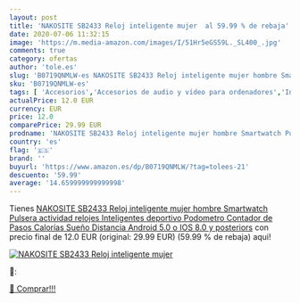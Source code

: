 ```yaml
---
layout: post
title: 'NAKOSITE SB2433 Reloj inteligente mujer  al 59.99 % de rebaja'
date: 2020-07-06 11:32:15
image: 'https://m.media-amazon.com/images/I/51Hr5eGS59L._SL400_.jpg'
comments: true
category: ofertas
author: 'tole.es'
slug: 'B0719QNMLW-es NAKOSITE SB2433 Reloj inteligente mujer hombre Smartwatch...'
sku: 'B0719QNMLW-es'
tags: [ 'Accesorios','Accesorios de audio y vídeo para ordenadores','Informática','Webcams y telefonía VoIP','android', ]
actualPrice: 12.0 EUR
currency: EUR
price: 12.0
comparePrice: 29.99 EUR
prodname: 'NAKOSITE SB2433 Reloj inteligente mujer hombre Smartwatch Pulsera actividad relojes Inteligentes deportivo  Podometro Contador de Pasos  Calorías  Sueño Distancia  Android 5.0 o IOS 8.0 y posteriors'
country: 'es'
flag: '🇪🇸'
brand: ''
buyurl: 'https://www.amazon.es/dp/B0719QNMLW/?tag=tolees-21'
descuento: '59.99'
average: '14.659999999999998'
---
```


Tienes [NAKOSITE SB2433 Reloj inteligente mujer hombre Smartwatch Pulsera actividad relojes Inteligentes deportivo  Podometro Contador de Pasos  Calorías  Sueño Distancia  Android 5.0 o IOS 8.0 y posteriors](https://www.amazon.es/dp/B0719QNMLW/?tag=tolees-21) con precio final de  12.0 EUR (original: 29.99 EUR) (59.99 %  de rebaja) aqui!

[![NAKOSITE SB2433 Reloj inteligente mujer ](https://m.media-amazon.com/images/I/51Hr5eGS59L._SL400_.jpg)](https://www.amazon.es/dp/B0719QNMLW/?tag=tolees-21)

🔎:


[🛒 Comprar!!!](https://www.amazon.es/dp/B0719QNMLW/?tag=tolees-21)
